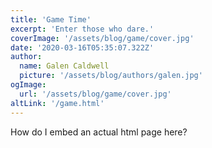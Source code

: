 ```yaml
---
title: 'Game Time'
excerpt: 'Enter those who dare.'
coverImage: '/assets/blog/game/cover.jpg'
date: '2020-03-16T05:35:07.322Z'
author:
  name: Galen Caldwell
  picture: '/assets/blog/authors/galen.jpg'
ogImage:
  url: '/assets/blog/game/cover.jpg'
altLink: '/game.html'
---
```


How do I embed an actual html page here?
